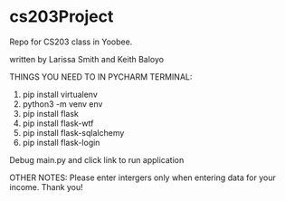 # cs203Project
Repo for CS203 class in Yoobee.

written by Larissa Smith and Keith Baloyo

THINGS YOU NEED TO IN PYCHARM TERMINAL:

1. pip install virtualenv
2. python3 -m venv env
3. pip install flask
4. pip install flask-wtf
5. pip install flask-sqlalchemy
6. pip install flask-login


Debug main.py and click link to run application

OTHER NOTES:
Please enter intergers only when entering data for your income. Thank you!
